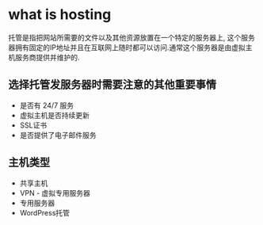 # what is hosting

托管是指把网站所需要的文件以及其他资源放置在一个特定的服务器上, 这个服务器拥有固定的IP地址并且在互联网上随时都可以访问.通常这个服务器是由虚拟主机服务商提供并维护的.


## 选择托管发服务器时需要注意的其他重要事情

+ 是否有 24/7 服务
+ 虚拟主机是否持续更新
+ SSL证书
+ 是否提供了电子邮件服务

## 主机类型

+ 共享主机
+ VPN - 虚拟专用服务器
+ 专用服务器
+ WordPress托管